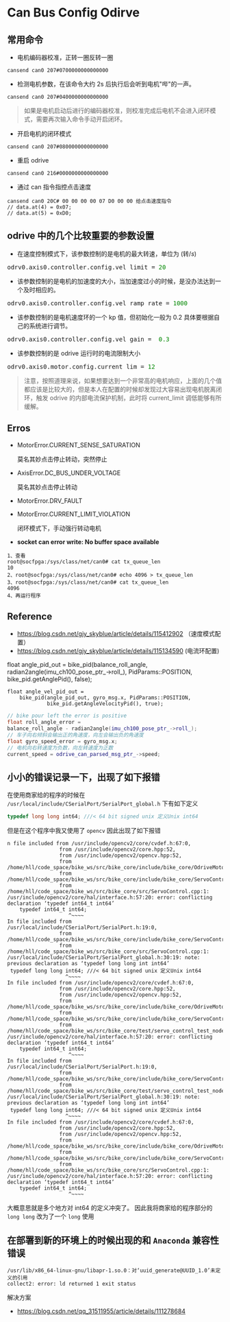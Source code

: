# Can  Bus Config Odirve

## 常用命令

- 电机编码器校准，正转一圈反转一圈

```shell
cansend can0 207#0700000000000000
```

- 检测电机参数，在该命令大约 2s 后执行后会听到电机"哔"的一声。

```shell
cansend can0 207#0400000000000000
```

> 如果是电机启动后进行的编码器校准，则校准完成后电机不会进入闭环模式，需要再次输入命令手动开启闭环。

- 开启电机的闭环模式

```shell
cansend can0 207#0800000000000000
```

- 重启 odrive

```shell
cansend can0 216#0000000000000000
```

- 通过 can 指令指控点击速度
```shell
cansend can0 20C# 00 00 00 00 07 D0 00 00 给点击速度指令
// data.at(4) = 0x07;
// data.at(5) = 0xD0;
```

## odrive 中的几个比较重要的参数设置

- 在速度控制模式下，该参数控制的是电机的最大转速，单位为 (转$/s$)
<pre>odrv0.axis0.controller.config.vel_limit = <font color="#008700">20</font></pre>
- 该参数控制的是电机的加速度的大小，当加速度过小的时候，是没办法达到一个及时相应的。
<pre>odrv0.axis0.controller.config.vel_ramp_rate = <font color="#008700">1000</font></pre>
- 该参数控制的是电机速度环的一个 kp 值，但初始化一般为 0.2 具体要根据自己的系统进行调节。
<pre>odrv0.axis0.controller.config.vel_gain = <font color="#008700"> 0.3</font></pre>
- 该参数控制的是 odrive 运行时的电流限制大小
<pre>odrv0.axis0.motor.config.current_lim = <font color="#008700">12</font></pre>
> 注意，按照道理来说，如果想要达到一个非常高的电机响应，上面的几个值都应该是比较大的，但是本人在配置的时候却发现过大容易出现电机脱离闭环，触发 odrive 的内部电流保护机制，此时将 current_limit 调低能够有所缓解。

## Erros

- MotorError.CURRENT_SENSE_SATURATION

  莫名其妙点击停止转动，突然停止

- AxisError.DC_BUS_UNDER_VOLTAGE

  莫名其妙点击停止转动

- MotorError.DRV_FAULT

- MotorError.CURRENT_LIMIT_VIOLATION

  闭环模式下，手动强行转动电机

- **socket can error write: No buffer space available**

```shell
1、查看
root@socfpga:/sys/class/net/can0# cat tx_queue_len
10
2、root@socfpga:/sys/class/net/can0# echo 4096 > tx_queue_len
3、root@socfpga:/sys/class/net/can0# cat tx_queue_len
4096
4、再运行程序
```
## Reference

- https://blog.csdn.net/gjy_skyblue/article/details/115412902 （速度模式配置）
- https://blog.csdn.net/gjy_skyblue/article/details/115134590  (电流环配置)

float angle_pid_out =
        bike_pid(balance_roll_angle, radian2angle(imu_ch100_pose_ptr_->roll_),
                 PidParams::POSITION, bike_pid.getAnglePid(), false);

    float angle_vel_pid_out =
        bike_pid(angle_pid_out, gyro_msg.x, PidParams::POSITION,
                 bike_pid.getAngleVelocityPid(), true);



```c++
// bike pour left the error is positive
float roll_angle_error =
balance_roll_angle - radian2angle(imu_ch100_pose_ptr_->roll_);
// 车子向右倾斜会输出正的角速度，向左会输出负的角速度
float gyro_speed_error = gyro_msg.x;
// 电机向右转速度为负数，向左转速度为正数
current_speed = odrive_can_parsed_msg_ptr_->speed;
```

## 小小的错误记录一下，出现了如下报错
在使用商家给的程序的时候在 `/usr/local/include/CSerialPort/SerialPort_global.h` 下有如下定义
```c++
typedef long long int64; ///< 64 bit signed unix 定义Unix int64
```
但是在这个程序中我又使用了 `opencv` 
因此出现了如下报错
```shell
n file included from /usr/include/opencv2/core/cvdef.h:67:0,
                 from /usr/include/opencv2/core.hpp:52,
                 from /usr/include/opencv2/opencv.hpp:52,
                 from /home/hll/code_space/bike_ws/src/bike_core/include/bike_core/OdriveMotorConfig.hpp:9,
                 from /home/hll/code_space/bike_ws/src/bike_core/include/bike_core/ServoControl.hpp:12,
                 from /home/hll/code_space/bike_ws/src/bike_core/src/ServoControl.cpp:1:
/usr/include/opencv2/core/hal/interface.h:57:20: error: conflicting declaration ‘typedef int64_t int64’
    typedef int64_t int64;
                    ^~~~~
In file included from /usr/local/include/CSerialPort/SerialPort.h:19:0,
                 from /home/hll/code_space/bike_ws/src/bike_core/include/bike_core/ServoControl.hpp:9,
                 from /home/hll/code_space/bike_ws/src/bike_core/src/ServoControl.cpp:1:
/usr/local/include/CSerialPort/SerialPort_global.h:30:19: note: previous declaration as ‘typedef long long int int64’
 typedef long long int64; ///< 64 bit signed unix 定义Unix int64
                   ^~~~~
In file included from /usr/include/opencv2/core/cvdef.h:67:0,
                 from /usr/include/opencv2/core.hpp:52,
                 from /usr/include/opencv2/opencv.hpp:52,
                 from /home/hll/code_space/bike_ws/src/bike_core/include/bike_core/OdriveMotorConfig.hpp:9,
                 from /home/hll/code_space/bike_ws/src/bike_core/include/bike_core/ServoControl.hpp:12,
                 from /home/hll/code_space/bike_ws/src/bike_core/test/servo_control_test_node.cpp:1:
/usr/include/opencv2/core/hal/interface.h:57:20: error: conflicting declaration ‘typedef int64_t int64’
    typedef int64_t int64;
                    ^~~~~
In file included from /usr/local/include/CSerialPort/SerialPort.h:19:0,
                 from /home/hll/code_space/bike_ws/src/bike_core/include/bike_core/ServoControl.hpp:9,
                 from /home/hll/code_space/bike_ws/src/bike_core/test/servo_control_test_node.cpp:1:
/usr/local/include/CSerialPort/SerialPort_global.h:30:19: note: previous declaration as ‘typedef long long int int64’
 typedef long long int64; ///< 64 bit signed unix 定义Unix int64
                   ^~~~~
In file included from /usr/include/opencv2/core/cvdef.h:67:0,
                 from /usr/include/opencv2/core.hpp:52,
                 from /usr/include/opencv2/opencv.hpp:52,
                 from /home/hll/code_space/bike_ws/src/bike_core/include/bike_core/OdriveMotorConfig.hpp:9,
                 from /home/hll/code_space/bike_ws/src/bike_core/include/bike_core/ServoControl.hpp:12,
                 from /home/hll/code_space/bike_ws/src/bike_core/src/ServoControl.cpp:1:
/usr/include/opencv2/core/hal/interface.h:57:20: error: conflicting declaration ‘typedef int64_t int64’
    typedef int64_t int64;
                    ^~~~~
```
大概意思就是多个地方对 int64 的定义冲突了。
因此我将商家给的程序部分的 `long long` 改为了一个 `long` 使用

## 在部署到新的环境上的时候出现的和 `Anaconda` 兼容性错误
```shell
/usr/lib/x86_64-linux-gnu/libapr-1.so.0：对‘uuid_generate@UUID_1.0’未定义的引用
collect2: error: ld returned 1 exit status
```
解决方案
- https://blog.csdn.net/qq_31511955/article/details/111278684
